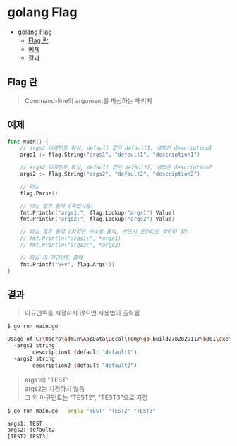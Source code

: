 # golang Flag

- [golang Flag](#golang-flag)
  - [Flag 란](#flag-란)
  - [예제](#예제)
  - [결과](#결과)

## Flag 란

> Command-line의 argument를 파싱하는 패키지

## 예제

```go
func main() {
    // args1 아규먼트 파싱, default 값은 default1, 설명은 description1
    args1 := flag.String("args1", "default1", "description1")

    // args2 아규먼트 파싱, default 값은 default2, 설명은 description2
    args2 := flag.String("args2", "default2", "description2")

    // 파싱
    flag.Parse()

    // 파싱 결과 출력 (룩업사용)
    fmt.Println("args1:", flag.Lookup("args1").Value)
    fmt.Println("args2:", flag.Lookup("args2").Value)

    // 파싱 결과 출력 (지정된 변수로 출력, 반드시 포인터로 받아야 함)
    // fmt.Println("args1:", *args1)
    // fmt.Println("args2:", *args2)

    // 파싱 외 아규먼트 출력
    fmt.Printf("%+v", flag.Args())
}

```

## 결과

> 아규먼트를 지정하지 않으면 사용법이 출력됨

``` bash
$ go run main.go

Usage of C:\Users\admin\AppData\Local\Temp\go-build2782829117\b001\exe\main.exe:
  -args1 string
        description1 (default "default1")
  -args2 string
        description2 (default "default2")

```

> args1에 "TEST"  
> args2는 지정하지 않음  
> 그 외 아규먼트는 "TEST2", "TEST3"으로 지정

``` bash
$ go run main.go --args1 "TEST" "TEST2" "TEST3"

args1: TEST
args2: default2
[TEST2 TEST3]
```
